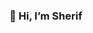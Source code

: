 ### 👋 Hi, I’m Sherif
<!---
Sheriif-10/Sheriif-10 is a ✨ special ✨ repository because its `README.md` (this file) appears on your GitHub profile.
You can click the Preview link to take a look at your changes.


- 👀 I’m interested in Competitive Programming | Cybersecurity.
- 🌱 I’m currently learning .Studying Cybersecurity Specializing in Penetration Testing.
- 📫 How to reach me ... www.linkedin.com/in/sherif10.
- ⚡ Fun fact: ... Participate in the ACPC programming competition.

--->
